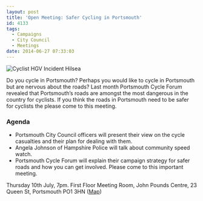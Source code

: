 ```yaml
---
layout: post
title: 'Open Meeting: Safer Cycling in Portsmouth'
id: 4133
tags:
  - Campaigns
  - City Council
  - Meetings
date: 2014-06-27 07:33:03
---
```


![Cyclist HGV Incident Hilsea](/assets/Cyclist-HGV-collision-Hilsea-5may11-2-med-300x192.jpg "Cyclist and HGV Incident in Hilsea")

Do you cycle in Portsmouth? Perhaps you would like to cycle in Portsmouth but are nervous about the roads?
Last month Portsmouth Cycle Forum revealed that Portsmouth’s roads are amongst the most dangerous in the country for cyclists. If you think the roads in Portsmouth need to be safer for cyclists the please come to this meeting.

### Agenda

*   Portsmouth City Council officers will present their view on the cycle casualties and their plan for dealing with them.
*   Angela Johnson of Hampshire Police will talk about community speed watch.
*   Portsmouth Cycle Forum will explain their campaign strategy for safer roads and how you can get involved.
Please come to this important meeting.

Thursday 10th July, 7pm. First Floor Meeting Room, John Pounds Centre, 23 Queen St, Portsmouth PO1 3HN ([Map](https://www.google.co.uk/maps/@50.799705,-1.100271,17z "John Pounds Centre Location"))